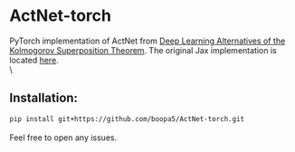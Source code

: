 # ActNet-torch
PyTorch implementation of ActNet from [Deep Learning Alternatives of the Kolmogorov Superposition Theorem](https://arxiv.org/abs/2410.01990). The original Jax implementation is located [here](https://github.com/PredictiveIntelligenceLab/ActNet). \
\
## Installation:
`pip install git+https://github.com/boopa5/ActNet-torch.git` \
\
Feel free to open any issues.
